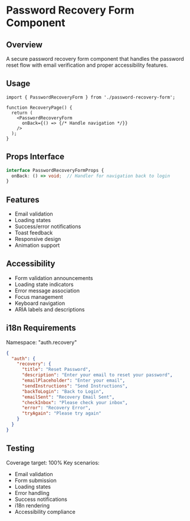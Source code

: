 
# Password Recovery Form Component

## Overview
A secure password recovery form component that handles the password reset flow with email verification and proper accessibility features.

## Usage
```tsx
import { PasswordRecoveryForm } from './password-recovery-form';

function RecoveryPage() {
  return (
    <PasswordRecoveryForm 
      onBack={() => {/* Handle navigation */}} 
    />
  );
}
```

## Props Interface
```typescript
interface PasswordRecoveryFormProps {
  onBack: () => void;  // Handler for navigation back to login
}
```

## Features
- Email validation
- Loading states
- Success/error notifications
- Toast feedback
- Responsive design
- Animation support

## Accessibility
- Form validation announcements
- Loading state indicators
- Error message association
- Focus management
- Keyboard navigation
- ARIA labels and descriptions

## i18n Requirements
Namespace: "auth.recovery"
```json
{
  "auth": {
    "recovery": {
      "title": "Reset Password",
      "description": "Enter your email to reset your password",
      "emailPlaceholder": "Enter your email",
      "sendInstructions": "Send Instructions",
      "backToLogin": "Back to Login",
      "emailSent": "Recovery Email Sent",
      "checkInbox": "Please check your inbox",
      "error": "Recovery Error",
      "tryAgain": "Please try again"
    }
  }
}
```

## Testing
Coverage target: 100%
Key scenarios:
- Email validation
- Form submission
- Loading states
- Error handling
- Success notifications
- i18n rendering
- Accessibility compliance
